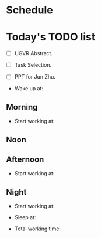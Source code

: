 # Schedule

# Today's TODO list
- [ ] UGVR Abstract.
- [ ] Task Selection.
- [ ] PPT for Jun Zhu.


- Wake up at: 
  
## Morning
- Start working at: 
  
## Noon

## Afternoon
- Start working at: 

## Night
- Start working at: 

- Sleep at:
- Total working time:
